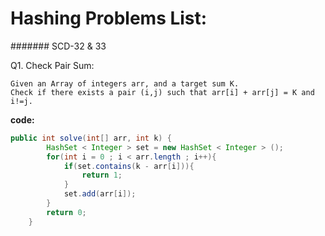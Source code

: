 # Hashing Problems List:

####### SCD-32 & 33

Q1. Check Pair Sum:
````text
Given an Array of integers arr, and a target sum K.
Check if there exists a pair (i,j) such that arr[i] + arr[j] = K and i!=j.
````
__code:__
````java
public int solve(int[] arr, int k) {
        HashSet < Integer > set = new HashSet < Integer > ();
        for(int i = 0 ; i < arr.length ; i++){
            if(set.contains(k - arr[i])){
                return 1;
            }
            set.add(arr[i]);
        }
        return 0;
    }
````




